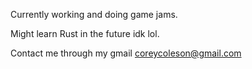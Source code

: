 Currently working and doing game jams.

Might learn Rust in the future idk lol.

Contact me through my gmail coreycoleson@gmail.com

